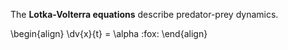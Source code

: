 The **Lotka-Volterra equations** describe predator-prey dynamics.

\begin{align}
\dv{x}{t} = \alpha :fox:
\end{align}